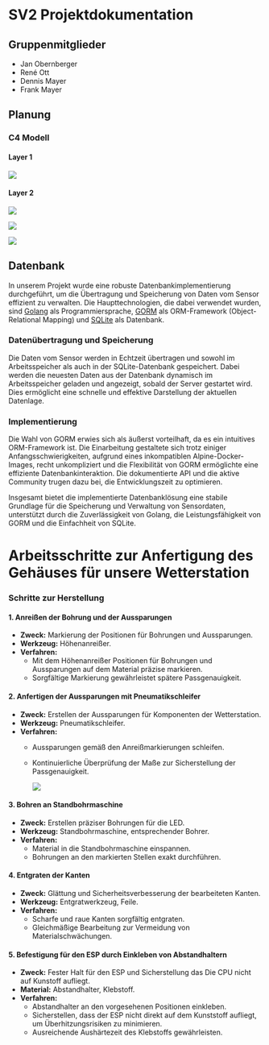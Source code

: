 # SV2 Projektdokumentation

## Gruppenmitglieder

- Jan Obernberger
- René Ott
- Dennis Mayer
- Frank Mayer

## Planung

### C4 Modell

#### Layer 1

![](./c4/01.png)

#### Layer 2

![](./c4/02_frontend.png)

![](./c4/02_backend.png)

![](./c4/02_sensors.png)

## Datenbank

In unserem Projekt wurde eine robuste Datenbankimplementierung durchgeführt, um die Übertragung und Speicherung von Daten vom Sensor effizient zu verwalten. Die Haupttechnologien, die dabei verwendet wurden, sind [Golang](https://go.dev/) als Programmiersprache, [GORM](https://gorm.io/) als ORM-Framework (Object-Relational Mapping) und [SQLite](https://www.sqlite.org) als Datenbank.

### Datenübertragung und Speicherung

Die Daten vom Sensor werden in Echtzeit übertragen und sowohl im Arbeitsspeicher als auch in der SQLite-Datenbank gespeichert. Dabei werden die neuesten Daten aus der Datenbank dynamisch im Arbeitsspeicher geladen und angezeigt, sobald der Server gestartet wird. Dies ermöglicht eine schnelle und effektive Darstellung der aktuellen Datenlage.

### Implementierung

Die Wahl von GORM erwies sich als äußerst vorteilhaft, da es ein intuitives ORM-Framework ist. Die Einarbeitung gestaltete sich trotz einiger Anfangsschwierigkeiten, aufgrund eines inkompatiblen Alpine-Docker-Images, recht unkompliziert und die Flexibilität von GORM ermöglichte eine effiziente Datenbankinteraktion. Die dokumentierte API und die aktive Community trugen dazu bei, die Entwicklungszeit zu optimieren.

Insgesamt bietet die implementierte Datenbanklösung eine stabile Grundlage für die Speicherung und Verwaltung von Sensordaten, unterstützt durch die Zuverlässigkeit von Golang, die Leistungsfähigkeit von GORM und die Einfachheit von SQLite.


# Arbeitsschritte zur Anfertigung des Gehäuses für unsere Wetterstation

### Schritte zur Herstellung

#### 1. Anreißen der Bohrung und der Aussparungen
   - **Zweck:** Markierung der Positionen für Bohrungen und Aussparungen.
   - **Werkzeug:** Höhenanreißer.
   - **Verfahren:** 
     - Mit dem Höhenanreißer Positionen für Bohrungen und Aussparungen auf dem Material präzise markieren.
     - Sorgfältige Markierung gewährleistet spätere Passgenauigkeit.

#### 2. Anfertigen der Aussparungen mit Pneumatikschleifer
   - **Zweck:** Erstellen der Aussparungen für Komponenten der Wetterstation.
   - **Werkzeug:** Pneumatikschleifer.
   - **Verfahren:** 
     - Aussparungen gemäß den Anreißmarkierungen schleifen.
     - Kontinuierliche Überprüfung der Maße zur Sicherstellung der Passgenauigkeit.

       ![](./bearbeitung/penumatik.jpg)

#### 3. Bohren an Standbohrmaschine
   - **Zweck:** Erstellen präziser Bohrungen für die LED.
   - **Werkzeug:** Standbohrmaschine, entsprechender Bohrer.
   - **Verfahren:** 
     - Material in die Standbohrmaschine einspannen.
     - Bohrungen an den markierten Stellen exakt durchführen.

#### 4. Entgraten der Kanten
   - **Zweck:** Glättung und Sicherheitsverbesserung der bearbeiteten Kanten.
   - **Werkzeug:** Entgratwerkzeug, Feile.
   - **Verfahren:** 
     - Scharfe und raue Kanten sorgfältig entgraten.
     - Gleichmäßige Bearbeitung zur Vermeidung von Materialschwächungen.

#### 5. Befestigung für den ESP durch Einkleben von Abstandhaltern
   - **Zweck:** Fester Halt für den ESP und Sicherstellung das Die CPU nicht auf Kunstoff aufliegt.
   - **Material:** Abstandhalter, Klebstoff.
   - **Verfahren:**
     - Abstandhalter an den vorgesehenen Positionen einkleben.
     - Sicherstellen, dass der ESP nicht direkt auf dem Kunststoff aufliegt, um Überhitzungsrisiken zu minimieren.
     - Ausreichende Aushärtezeit des Klebstoffs gewährleisten.

